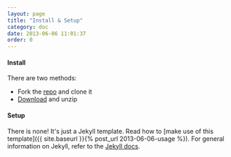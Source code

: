 ```yaml
---
layout: page
title: "Install & Setup"
category: doc
date: 2013-06-06 11:01:37
order: 0
---
```


#### Install

There are two methods:

- Fork the [repo](https://github.com/bruth/jekyll-docs-template/) and clone it
- [Download](https://github.com/bruth/jekyll-docs-template/archive/master.zip) and unzip

#### Setup

There is none! It's just a Jekyll template. Read how to [make use of this template]({{ site.baseurl }}{% post_url 2013-06-06-usage %}). For general information on Jekyll, refer to the [Jekyll docs](http://jekyllrb.com/docs/home/).
